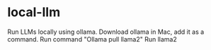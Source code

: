 # local-llm

Run LLMs locally using ollama.
Download ollama in Mac, add it as a command.
Run command "Ollama pull llama2"
Run llama2
